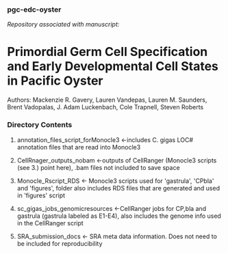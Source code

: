 ### pgc-edc-oyster

_Repository associated with manuscript:_

# Primordial Germ Cell Specification and Early Developmental Cell States in Pacific Oyster 

Authors: Mackenzie R. Gavery, Lauren Vandepas, Lauren M. Saunders, Brent Vadopalas, J. Adam Luckenbach, Cole Trapnell, Steven Roberts




### Directory Contents

1. annotation_files_script_forMonocle3 <-includes C. gigas LOC# annotation files that are read into Monocle3

2. CellRnager_outputs_nobam <-outputs of CellRanger (Monocle3 scripts (see 3.) point here), .bam files not included to save space

3. Monocle_Rscript_RDS <- Monocle3 scripts used for 'gastrula', 'CPbla' and 'figures', folder also includes RDS files that are generated and used in 'figures' script
							
4. sc_gigas_jobs_genomicresources <-CellRanger jobs for CP,bla and gastrula (gastrula labeled as E1-E4), also includes the genome info used in the CellRanger script

5. SRA_submission_docs <- SRA meta data information. Does not need to be included for reproducibility